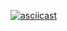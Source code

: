 [![asciicast](https://asciinema.org/a/t5oc0FfBZSsNdZAKlrcVQQ1IC)](https://asciinema.org/a/t5oc0FfBZSsNdZAKlrcVQQ1IC)
